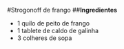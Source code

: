 #Strogonoff de frango
##**Ingredientes**

  - 1 quilo de peito de frango
  - 1 tablete de caldo de galinha
  - 3 colheres de sopa 
